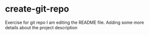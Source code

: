 # create-git-repo
Exercise for git repo
I am editing the README file. Adding some more details about the project
 description
